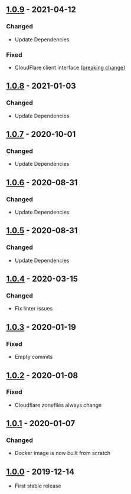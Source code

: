 ## [1.0.9](https://github.com/anton-yurchenko/dns-exporter/releases/tag/v1.0.9) - 2021-04-12
### Changed
- Update Dependencies

### Fixed
- CloudFlare client interface ([breaking change](https://github.com/cloudflare/cloudflare-go/commit/0047fb41348f4fb8e1a09cc5ec2d25ecb37436dc))

## [1.0.8](https://github.com/anton-yurchenko/dns-exporter/releases/tag/v1.0.8) - 2021-01-03
### Changed
- Update Dependencies

## [1.0.7](https://github.com/anton-yurchenko/dns-exporter/releases/tag/v1.0.7) - 2020-10-01
### Changed
- Update Dependencies

## [1.0.6](https://github.com/anton-yurchenko/dns-exporter/releases/tag/v1.0.6) - 2020-08-31
### Changed
- Update Dependencies

## [1.0.5](https://github.com/anton-yurchenko/dns-exporter/releases/tag/v1.0.5) - 2020-08-31
### Changed
- Update Dependencies

## [1.0.4](https://github.com/anton-yurchenko/dns-exporter/releases/tag/v1.0.4) - 2020-03-15
### Changed
- Fix linter issues

## [1.0.3](https://github.com/anton-yurchenko/dns-exporter/releases/tag/v1.0.3) - 2020-01-19
### Fixed
- Empty commits

## [1.0.2](https://github.com/anton-yurchenko/dns-exporter/releases/tag/v1.0.2) - 2020-01-08
### Fixed
- Cloudflare zonefiles always change

## [1.0.1](https://github.com/anton-yurchenko/dns-exporter/releases/tag/v1.0.1) - 2020-01-07
### Changed
- Docker image is now built from scratch

## [1.0.0](https://github.com/anton-yurchenko/dns-exporter/releases/tag/v1.0.0) - 2019-12-14
- First stable release